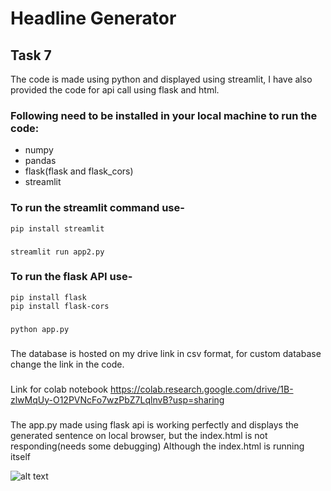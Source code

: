 
# Headline Generator
## Task 7

The code is made using python and displayed using streamlit, I have also provided the code for api call using flask and html.

### Following need to be installed in your local machine to run the code:
 - numpy
 - pandas
 - flask(flask and flask_cors)
 - streamlit


### To run the streamlit command use- 
    pip install streamlit
###
    streamlit run app2.py
###

### To run the flask API use-
    pip install flask
    pip install flask-cors
###
    python app.py
###
The database is hosted on my drive link in csv format, for custom database change the link in the code.
###
Link for colab notebook
https://colab.research.google.com/drive/1B-zlwMqUy-O12PVNcFo7wzPbZ7LqlnvB?usp=sharing
###
The app.py made using flask api is working perfectly and displays the generated sentence on local browser, but the index.html is not responding(needs some debugging)
Although the index.html is running itself

![alt text](https://ibb.co/m0NWQbX)


